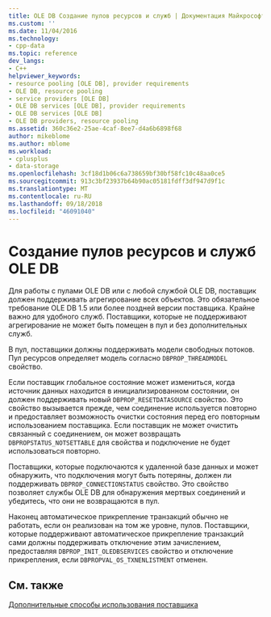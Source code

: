 ```yaml
---
title: OLE DB Создание пулов ресурсов и служб | Документация Майкрософт
ms.custom: ''
ms.date: 11/04/2016
ms.technology:
- cpp-data
ms.topic: reference
dev_langs:
- C++
helpviewer_keywords:
- resource pooling [OLE DB], provider requirements
- OLE DB, resource pooling
- service providers [OLE DB]
- OLE DB services [OLE DB], provider requirements
- OLE DB services [OLE DB]
- OLE DB providers, resource pooling
ms.assetid: 360c36e2-25ae-4caf-8ee7-d4a6b6898f68
author: mikeblome
ms.author: mblome
ms.workload:
- cplusplus
- data-storage
ms.openlocfilehash: 3cf18d1b06c6a738659bf30bf58fc10c48aa0ce5
ms.sourcegitcommit: 913c3bf23937b64b90ac05181fdff3df947d9f1c
ms.translationtype: MT
ms.contentlocale: ru-RU
ms.lasthandoff: 09/18/2018
ms.locfileid: "46091040"
---
```

# <a name="ole-db-resource-pooling-and-services"></a>Создание пулов ресурсов и служб OLE DB

Для работы с пулами OLE DB или с любой службой OLE DB, поставщик должен поддерживать агрегирование всех объектов. Это обязательное требование OLE DB 1.5 или более поздней версии поставщика. Крайне важно для удобного служб. Поставщики, которые не поддерживают агрегирование не может быть помещен в пул и без дополнительных служб.  
  
В пул, поставщики должны поддерживать модели свободных потоков. Пул ресурсов определяет модель согласно `DBPROP_THREADMODEL` свойство.  
  
Если поставщик глобальное состояние может измениться, когда источник данных находится в инициализированном состоянии, он должен поддерживать новый `DBPROP_RESETDATASOURCE` свойство. Это свойство вызывается прежде, чем соединение используется повторно и предоставляет возможность очистки состояния перед его повторным использованием поставщика. Если поставщик не может очистить связанный с соединением, он может возвращать `DBPROPSTATUS_NOTSETTABLE` для свойства и подключение не будет использоваться повторно.  
  
Поставщики, которые подключаются к удаленной базе данных и может обнаружить, что подключения могут быть потеряны, должен ли поддерживать `DBPROP_CONNECTIONSTATUS` свойство. Это свойство позволяет службы OLE DB для обнаружения мертвых соединений и убедитесь, что они не возвращаются в пул.  
  
Наконец автоматическое прикрепление транзакций обычно не работать, если он реализован на том же уровне, пулов. Поставщики, которые поддерживают автоматическое прикрепление транзакций сами должны поддерживать отключение этим зачислением, предоставляя `DBPROP_INIT_OLEDBSERVICES` свойство и отключение прикрепления, если `DBPROPVAL_OS_TXNENLISTMENT` отменен.  
  
## <a name="see-also"></a>См. также  

[Дополнительные способы использования поставщика](../../data/oledb/advanced-provider-techniques.md)